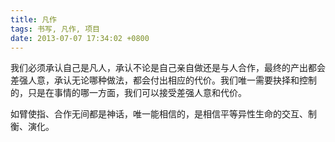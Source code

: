 ```yaml
---
title: 凡作
tags: 书写, 凡作, 项目
date: 2013-07-07 17:34:02 +0800
---
```



我们必须承认自己是凡人，承认不论是自己亲自做还是与人合作，最终的产出都会差强人意，承认无论哪种做法，都会付出相应的代价。我们唯一需要抉择和控制的，只是在事情的哪一方面，我们可以接受差强人意和代价。

如臂使指、合作无间都是神话，唯一能相信的，是相信平等异性生命的交互、制衡、演化。

